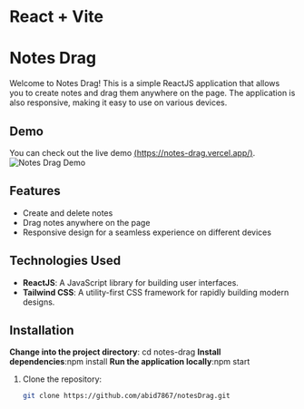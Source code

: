 # React + Vite

# Notes Drag

Welcome to Notes Drag! This is a simple ReactJS application that allows you to create notes and drag them anywhere on the page. The application is also responsive, making it easy to use on various devices.

## Demo

You can check out the live demo [(https://notes-drag.vercel.app/)](https://notes-drag.vercel.app/).
![Notes Drag Demo](./path/to/your/image.png)
## Features

- Create and delete notes
- Drag notes anywhere on the page
- Responsive design for a seamless experience on different devices

## Technologies Used

- **ReactJS**: A JavaScript library for building user interfaces.
- **Tailwind CSS**: A utility-first CSS framework for rapidly building modern designs.

## Installation
**Change into the project directory**: cd notes-drag
**Install dependencies**:npm install
**Run the application locally**:npm start


1. Clone the repository:

   ```bash
   git clone https://github.com/abid7867/notesDrag.git
